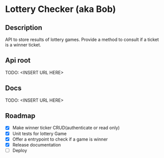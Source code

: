 # Lottery Checker (aka Bob)

## Description

API to store results of lottery games. Provide a method to consult if a ticket is a winner ticket.

## Api root

TODO: \<INSERT URL HERE\>

## Docs

TODO: \<INSERT URL HERE\>

## Roadmap

- [x] Make winner ticker CRUD(authenticate or read only)
- [x] Unit tests for lottery Game
- [x] Offer a entrypoint to check if a game is winner
- [x] Release documentation
- [ ] Deploy
